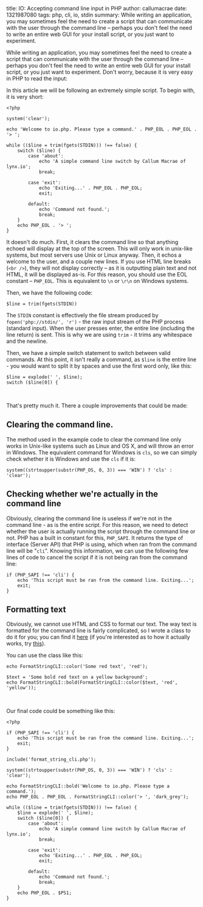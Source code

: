 <info>
title: IO: Accepting command line input in PHP
author: callumacrae
date: 1321987080
tags: php, cli, io, stdin
summary: While writing an application, you may sometimes feel the need to create a script that can communicate with the user through the command line – perhaps you don't feel the need to write an entire web GUI for your install script, or you just want to experiment.
</info>

While writing an application, you may sometimes feel the need to create a script that can communicate with the user through the command line – perhaps you don't feel the need to write an entire web GUI for your install script, or you just want to experiment. Don't worry, because it is very easy in PHP to read the input:

In this article we will be following an extremely simple script. To begin with, it is very short:

	<?php
	
	system('clear');
	
	echo 'Welcome to io.php. Please type a command.' . PHP_EOL . PHP_EOL . '> ';
	
	while (($line = trim(fgets(STDIN))) !== false) {
		switch ($line) {
			case 'about':
				echo 'A simple command line switch by Callum Macrae of lynx.io';
				break;

			case 'exit':
				echo 'Exiting...' . PHP_EOL . PHP_EOL;
				exit;

			default:
				echo 'Command not found.';
				break;
		}
		echo PHP_EOL . '> ';
	}


It doesn't do much. First, it clears the command line so that anything echoed will display at the top of the screen. This will only work in unix-like systems, but most servers use Unix or Linux anyway. Then, it echos a welcome to the user, and a couple new lines. If you use HTML line breaks (`<br />`), they will not display correctly – as it is outputting plain text and not HTML, it will be displayed as-is. For this reason, you should use the EOL constant – `PHP_EOL`. This is equivalent to `\n` or `\r\n` on Windows systems.

Then, we have the following code:

	$line = trim(fgets(STDIN))

The `STDIN` constant is effectively the file stream produced by `fopen('php://stdin/', 'r')` - the raw input stream of the PHP process (standard input). When the user presses enter, the entire line (including the line return) is sent. This is why we are using `trim` - it trims any whitespace and the newline.

Then, we have a simple switch statement to switch between valid commands. At this point, it isn't really a command, as `$line` is the entire line - you would want to split it by spaces and use the first word only, like this:

	$line = explode(' ', $line);
	switch ($line[0]) {

<p>&nbsp;</p>

That's pretty much it. There a couple improvements that could be made:

## Clearing the command line.

The method used in the example code to clear the command line only works in Unix-like systems such as Linux and OS X, and will throw an error in Windows. The equivalent command for Windows is `cls`, so we can simply check whether it is Windows and use the `cls` if it is:

	system((strtoupper(substr(PHP_OS, 0, 3)) === 'WIN') ? 'cls' : 'clear');

## Checking whether we're actually in the command line

Obviously, clearing the command line is useless if we're not in the command line - as is the entire script. For this reason, we need to detect whether the user is actually running the script through the command line or not. PHP has a built in constant for this, `PHP_SAPI`. It returns the type of interface (Server API) that PHP is using, which when ran from the command line will be "`cli`". Knowing this information, we can use the following few lines of code to cancel the script if it is not being ran from the command line:

	if (PHP_SAPI !== 'cli') {
		echo 'This script must be ran from the command line. Exiting...';
		exit;
	}

## Formatting text

Obviously, we cannot use HTML and CSS to format our text. The way text is formatted for the command line is fairly complicated, so I wrote a class to do it for you; you can find it [here](https://gist.github.com/1386422) (if you're interested as to how it actually works, try [this](http://www.tldp.org/HOWTO/Bash-Prompt-HOWTO/x329.html)).

You can use the class like this:

	echo FormatStringCLI::color('Some red text', 'red');

	$text = 'Some bold red text on a yellow background';
	echo FormatStringCLI::bold(FormatStringCLI::color($text, 'red', 'yellow'));

<p>&nbsp;</p>

Our final code could be something like this:

	<?php

	if (PHP_SAPI !== 'cli') {
		echo 'This script must be ran from the command line. Exiting...';
		exit;
	}

	include('format_string_cli.php');

	system((strtoupper(substr(PHP_OS, 0, 3)) === 'WIN') ? 'cls' : 'clear');

	echo FormatStringCLI::bold('Welcome to io.php. Please type a command.');
	echo PHP_EOL . PHP_EOL . FormatStringCLI::color('> ', 'dark_grey');

	while (($line = trim(fgets(STDIN))) !== false) {
		$line = explode(' ', $line);
		switch ($line[0]) {
			case 'about':
				echo 'A simple command line switch by Callum Macrae of lynx.io';
				break;

			case 'exit':
				echo 'Exiting...' . PHP_EOL . PHP_EOL;
				exit;

			default:
				echo 'Command not found.';
				break;
		}
		echo PHP_EOL . $PS1;
	}